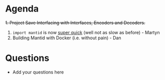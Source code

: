 Agenda
======

~~1. Project Save Interfacing with Interfaces, Encoders and Decoders.~~
1. `import mantid` is now [super quick](https://github.com/mantidproject/mantid/pull/23875) (well not as slow as before) - Martyn 
2. Building Mantid with Docker (i.e. without pain) - Dan

Questions
=========

* Add your questions here
